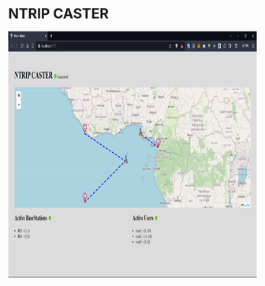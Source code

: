 # NTRIP CASTER

<img alt="screenshot" src="https://github.com/Jony-Jas/ntrip-caster/blob/main/Screenshot.png" width="800" height="500" />
